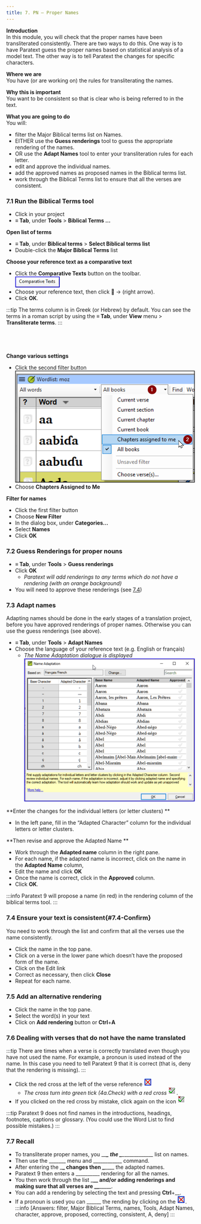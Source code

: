 ```yaml
---
title: 7. PN – Proper Names
---
```

**Introduction**  
In this module, you will check that the proper names have been transliterated consistently. There are two ways to do this. One way is to have Paratext guess the proper names based on statistical analysis of a model text. The other way is to tell Paratext the changes for specific characters.

**Where we are**  
You have (or are working on) the rules for transliterating the names.

**Why this is important**  
You want to be consistent so that is clear who is being referred to in the text.

**What you are going to do**  
You will:

-  filter the Major Biblical terms list on Names.
-  EITHER use the **Guess renderings** tool to guess the appropriate rendering of the names.
-  OR use the **Adapt Names** tool to enter your transliteration rules for each letter.
-  edit and approve the individual names.
-  add the approved names as proposed names in the Biblical terms list.
-  work through the Biblical Terms list to ensure that all the verses are consistent.

### 7.1 Run the Biblical Terms tool
-  Click in your project
-  **≡ Tab**, under **Tools** \> **Biblical Terms …**

**Open list of terms**
-  **≡ Tab**, under **Biblical terms** \> **Select Biblical terms list**
-  Double-click the **Major Biblical Terms** list

**Choose your reference text as a comparative text**
-  Click the **Comparative Texts** button on the toolbar.  
    ![](../media/a8aaefe50d587f11eecaed376d9ac678.png)
-  Choose your reference text, then click **** → (right arrow).
-  Click **OK**.

:::tip
The terms column is in Greek (or Hebrew) by default. You can see the terms in a roman script by using the **≡ Tab**, under **View** menu \> **Transliterate terms**.
:::

 
-----


**Change various settings**
-  Click the second filter button  
    ![](../media/acfeacca31ac78c92cba3987051ae756.png)
-  Choose **Chapters Assigned to Me**

**Filter for names**
-  Click the first filter button
-  Choose **New Filter** 
-  In the dialog box, under **Categories…**
-  Select **Names**
-  Click **OK**

### 7.2 Guess Renderings for proper nouns
-  **≡ Tab**, under **Tools** \> **Guess renderings**
-  Click **OK**  
    -  *Paratext will add renderings to any terms which do not have a rendering (with an orange background)*
-  You will need to approve these renderings (see [7.4](#7.4-Confirm))

### 7.3 Adapt names
Adapting names should be done in the early stages of a translation project, before you have approved renderings of proper names. Otherwise you can use the guess renderings (see above).

-  **≡ Tab**, under **Tools** \> **Adapt Names**
-  Choose the language of your reference text (e.g. English or français)  
    -  *The Name Adaptation dialogue is displayed*  
    ![](../media/f559dca6241f7ff8e50dcdda31fc57d3.png)

**Enter the changes for the individual letters (or letter clusters)  **
-  In the left pane, fill in the “Adapted Character” column for the individual letters or letter clusters.

**Then revise and approve the Adapted Name  **
-  Work through the **Adapted name** column in the right pane.
-  For each name, if the adapted name is incorrect, click on the name in the **Adapted Name** column,
-  Edit the name and click **OK**
-  Once the name is correct, click in the **Approved** column.
-  Click **OK**.

:::info
Paratext 9 will propose a name (in red) in the rendering column of the biblical terms tool.
:::

### 7.4 Ensure your text is consistent{#7.4-Confirm}
You need to work through the list and confirm that all the verses use the name consistently.

-  Click the name in the top pane.
-  Click on a verse in the lower pane which doesn’t have the proposed form of the name.
-  Click on the Edit link
-  Correct as necessary, then click **Close**
-  Repeat for each name.

### 7.5 Add an alternative rendering
-  Click the name in the top pane.
-  Select the word(s) in your text
-  Click on **Add rendering** button or **Ctrl**+**A**
 
### 7.6 Dealing with verses that do not have the name translated
:::tip
There are times when a verse is correctly translated even though you have not used the name. For example, a pronoun is used instead of the name. In this case you need to tell Paratext 9 that it is correct (that is, deny that the rendering is missing).
:::

-  Click the red cross at the left of the verse reference ![](../media/d2b0c7085089d46864b055b505a45c4c.png)
    -  *The cross turn into green tick (4a.Check) with a red cross* ![](../media/c0ca01f9c039fbd52e02913fb69657db.png).  
-  If you clicked on the red cross by mistake, click again on the icon ![](../media/c0ca01f9c039fbd52e02913fb69657db.png)

:::tip
Paratext 9 does not find names in the introductions, headings, footnotes, captions or glossary. (You could use the Word List to find possible mistakes.)
:::

### 7.7 Recall
-  To transliterate proper names, you \__\_**\_ the \_**\_____________\_ list on names.
-  Then use the \______\_ menu and \___________\_ command.
-  After entering the \_**\_ changes then \_**\___\_ the adapted names.
-  Paratext 9 then enters a \_________\_ rendering for all the names.
-  You then work through the list \_______\_**\_ and/or adding renderings and making sure that all verses are \_**\____________.
-  You can add a rendering by selecting the text and pressing **Ctrl**+__.
-  If a pronoun is used you can \_____\_ the rending by clicking on the ![](../media/d2b0c7085089d46864b055b505a45c4c.png).
:::info
[Answers: filter, Major Biblical Terms, names, Tools, Adapt Names, character, approve, proposed, correcting, consistent, A, deny]
:::